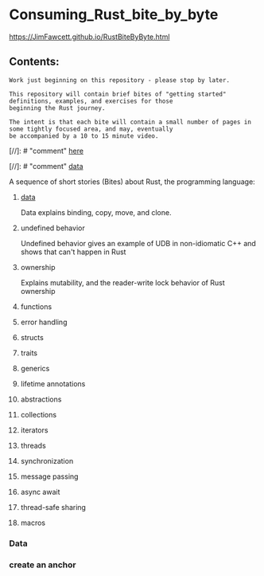 
# Consuming_Rust_bite_by_byte<br />

https://JimFawcett.github.io/RustBiteByByte.html

## Contents:

    Work just beginning on this repository - please stop by later.

    This repository will contain brief bites of "getting started" definitions, examples, and exercises for those
    beginning the Rust journey.

    The intent is that each bite will contain a small number of pages in some tightly focused area, and may, eventually
    be accompanied by a 10 to 15 minute video.

[//]: # "comment" [here](#place2)

[//]: # "comment" [data](#data-1)

 A sequence of short stories (Bites) about Rust, the programming language:
  
1. [data](#data-1)

    Data explains binding, copy, move, and clone.

2. undefined behavior

    Undefined behavior gives an example of UDB in non-idiomatic C++ and shows that can't happen in Rust

3. ownership

    Explains mutability, and the reader-write lock behavior of Rust ownership

4. functions
5. error handling
6. structs
7. traits
8. generics
9. lifetime annotations
10. abstractions
11. collections
12. iterators
13. threads
14. synchronization
15. message passing
16. async await
17. thread-safe sharing
18. macros


### Data <a id="data-1"></a>









### create an anchor <a id=bite-1.-data></a>
